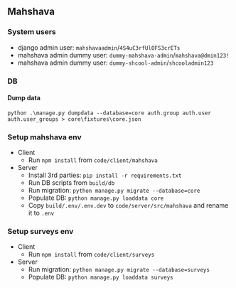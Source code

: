 ## Mahshava

### System users
* django admin user: `mahshavaadmin`/`4S4uC3rfUlOFS3crETs`
* mahshava admin dummy user: `dummy-mahshava-admin`/`mahshava@dmin123!`
* mahshava admin dummy user: `dummy-shcool-admin`/`shcooladmin123`

### DB
#### Dump data
```
python .\manage.py dumpdata --database=core auth.group auth.user auth.user_groups > core\fixtures\core.json
```


### Setup mahshava env
* Client
  * Run `npm install` from `code/client/mahshava`
* Server
  * Install 3rd parties: `pip install -r requirements.txt`
  * Run DB scripts from `build/db`
  * Run migration: `python manage.py migrate --database=core`
  * Populate DB: `python manage.py loaddata core`
  * Copy `build/.env/.env.dev` to `code/server/src/mahshava` and rename it to `.env`

### Setup surveys env
* Client
  * Run `npm install` from `code/client/surveys`
* Server
  * Run migration: `python manage.py migrate --database=surveys`
  * Populate DB: `python manage.py loaddata surveys`
